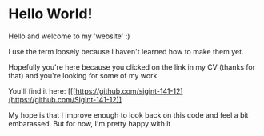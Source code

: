 # Hello World!
Hello and welcome to my 'website' :)

I use the term loosely because I haven't learned how to make them yet.

Hopefully you're here because you clicked on the link in my CV (thanks for that) and you're looking for some of my work.

You'll find it here: [[[https://github.com/sigint-141-12](https://github.com/Sigint-141-12)]

My hope is that I improve enough to look back on this code and feel a bit embarassed. But for now, I'm pretty happy with it
